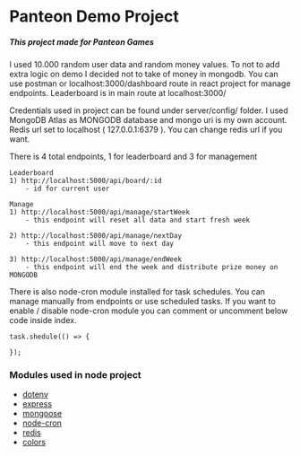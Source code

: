 # Panteon Demo Project

##### This project made for Panteon Games

I used 10.000 random user data and random money values. To not to add extra logic on demo I decided not to take of money in mongodb. You can use postman or localhost:3000/dashboard route in react project for manage endpoints. Leaderboard is in main route at localhost:3000/

Credentials used in project can be found under server/config/ folder. I used MongoDB Atlas as MONGODB database and mongo uri is my own account. Redis url set to localhost ( 127.0.0.1:6379 ). You can change redis url if you want.

There is 4 total endpoints, 1 for leaderboard and 3 for management
```
Leaderboard
1) http://localhost:5000/api/board/:id
    - id for current user

Manage
1) http://localhost:5000/api/manage/startWeek
    - this endpoint will reset all data and start fresh week

2) http://localhost:5000/api/manage/nextDay
    - this endpoint will move to next day

3) http://localhost:5000/api/manage/endWeek
    - this endpoint will end the week and distribute prize money on MONGODB
```

There is also node-cron module installed for task schedules. You can manage manually from endpoints or use scheduled tasks. If you want to enable / disable node-cron module you can comment or uncomment below code inside index.

```
task.shedule(() => {

});
```



### Modules used in node project
* [dotenv](https://github.com/motdotla/dotenv)
* [express](https://github.com/expressjs/express)
* [mongoose](https://github.com/Automattic/mongoose)
* [node-cron](https://github.com/node-cron/node-cron)
* [redis](https://github.com/redis/node-redis)
* [colors](https://github.com/Marak/colors.js)